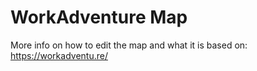 # WorkAdventure Map

More info on how to edit the map and what it is based on:
https://workadventu.re/
